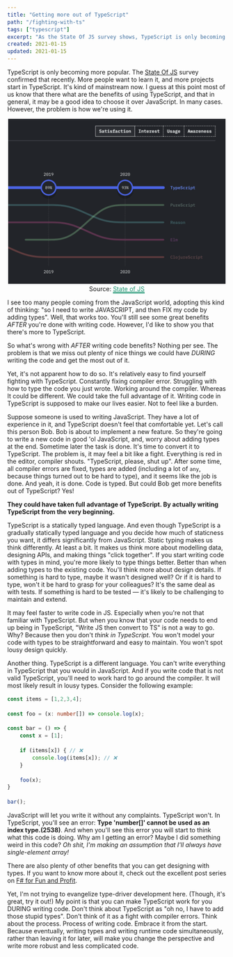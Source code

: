 ```yaml
---
title: "Getting more out of TypeScript"
path: "/fighting-with-ts"
tags: ["typescript"]
excerpt: "As the State Of JS survey shows, TypeScript is only becoming more popular. More people want to learn it, more teams wish to adopt it, and more projects start in TypeScript. The problem is how we're using it."
created: 2021-01-15
updated: 2021-01-15
---
```


TypeScript is only becoming more popular. The [State Of JS](https://2020.stateofjs.com/en-US/) survey confirmed that recently. More people want to learn it, and more projects start in TypeScript. It's kind of mainstream now. I guess at this point most of us know that there what are the benefits of using TypeScript, and that in general, it may be a good idea to choose it over JavaScript. In many cases. However, the problem is how we're using it.

<div style="display: flex; justify-content: center">
<div style="text-align: center; width: 500px">
  <img src="./ts.png" alt="https://2020.stateofjs.com/en-US/"/>
  Source: <a style="color: #1A936F; border-bottom: 2px #1A936F solid;" href="https://2020.stateofjs.com/en-US/technologies/javascript-flavors/">State of JS</a>
</div>
</div>

I see too many people coming from the JavaScript world, adopting this kind of thinking: "so I need to write JAVASCRIPT, and then FIX my code by adding types". Well, that works too. You'll still see some great benefits *AFTER* you're done with writing code. However, I'd like to show you that there's more to TypeScript.

So what's wrong with *AFTER* writing code benefits? Nothing per see. The problem is that we miss out plenty of nice things we could have *DURING* writing the code and get the most out of it.

Yet, it's not apparent how to do so. It's relatively easy to find yourself fighting with TypeScript. Constantly fixing compiler error. Struggling with how to type the code you just wrote. Working around the compiler. Whereas It could be different. We could take the full advantage of it. Writing code in TypeScript is supposed to make our lives easier. Not to feel like a burden.

Suppose someone is used to writing JavaScript. They have a lot of experience in it, and TypeScript doesn't feel that comfortable yet. Let's call this person Bob. Bob is about to implement a new feature. So they're going to write a new code in good 'ol JavaScript, and, worry about adding types at the end. Sometime later the task is done. It's time to convert it to TypeScript. The problem is, it may feel a bit like a fight. Everything is red in the editor, compiler shouts. "TypeScript, please, shut up".
After some time, all compiler errors are fixed, types are added (including a lot of `any`, because things turned out to be hard to type), and it seems like the job is done. And yeah, it is done. Code is typed. But could Bob get more benefits out of TypeScript? Yes!


**They could have taken full advantage of TypeScript. By actually writing TypeScript from the very beginning.**

TypeScript is a statically typed language. And even though TypeScript is a gradually statically typed language and you decide how much of staticness you want, it differs significantly from JavaScript. Static typing makes us think differently. At least a bit. It makes us think more about modelling data, designing APIs, and making things "click together". If you start writing code with types in mind, you're more likely to type things better. Better than when adding types to the existing code. You'll think more about design details. If something is hard to type, maybe it wasn't designed well? Or if it is hard to type, won't it be hard to grasp for your colleagues? It's the same deal as with tests. If something is hard to be tested — it's likely to be challenging to maintain and extend. 

It may feel faster to write code in JS. Especially when you're not that familiar with TypeScript. But when you know that your code needs to end up being in TypeScript, "Write JS then convert to TS" is not a way to go. Why? Because then you don't *think in TypeScript*. You won't model your code with types to be straightforward and easy to maintain. You won't spot lousy design quickly.

Another thing. TypeScript is a different language. You can't write everything in TypeScript that you would in JavaScript. And if you write code that is not valid TypeScript, you'll need to work hard to go around the compiler. It will most likely result in lousy types. Consider the following example:

```ts
const items = [1,2,3,4];

const foo = (x: number[]) => console.log(x);

const bar = () => {
    const x = [1];

    if (items[x]) { // ❌
        console.log(items[x]); // ❌
    }

    foo(x);
}

bar();
```

JavaScript will let you write it without any complaints. TypeScript won't. In TypeScript, you'll see an error: **Type 'number[]' cannot be used as an index type.(2538)**. And when you'll see this error you will start to think what this code is doing. Why am I getting an error? Maybe I did something weird in this code? *Oh shit, I'm making an assumption that I'll always have single-element array!*

There are also plenty of other benefits that you can get designing with types. If you want to know more about it, check out the excellent post series on [F# for Fun and Profit](https://fsharpforfunandprofit.com/posts/designing-with-types-intro/).

Yet, I'm not trying to evangelize type-driver development here. (Though, it's great, try it out!) My point is that you can make TypeScript work for you DURING writing code. Don't think about TypeScript as "oh no, I have to add those stupid types".
Don't think of it as a fight with compiler errors. Think about the process. Process of writing code. Embrace it from the start. Because eventually, writing types and writing runtime code simultaneously, rather than leaving it for later, will make you change the perspective and write more robust and less complicated code.

